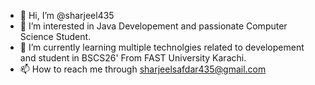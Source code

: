 - 👋 Hi, I’m @sharjeel435
- 👀 I’m interested in Java Developement and passionate Computer Science Student.
- 🌱 I’m currently learning multiple technolgies related to developement and student in BSCS26' From FAST University Karachi.
- 📫 How to reach me through sharjeelsafdar435@gmail.com
<!---
sharjeel435/sharjeel435 is a ✨ special ✨ repository because its `README.md` (this file) appears on your GitHub profile.
You can click the Preview link to take a look at your changes.
--->
